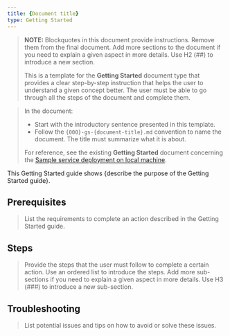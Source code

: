 ```yaml
---
title: {Document title}
type: Getting Started
---
```


>**NOTE:** Blockquotes in this document provide instructions. Remove them from the final document. Add more sections to the document if you need to explain a given aspect in more details. Use H2 (##) to introduce a new section.
>
>This is a template for the **Getting Started** document type that provides a clear step-by-step instruction that helps the user to understand a given concept better. The user must be able to go through all the steps of the document and complete them.

>  In the document:
> * Start with the introductory sentence presented in this template.
> * Follow the `{000}-gs-{document-title}.md` convention to name the document. The title must summarize what it is about.
>
> For reference, see the existing **Getting Started** document concerning the [Sample service deployment on local machine](https://github.com/kyma-project/kyma/blob/master/docs/kyma/docs/040-gs-sample-service-deployment-to-local.md).


This Getting Started guide shows {describe the purpose of the Getting Started guide}.

## Prerequisites

> List the requirements to complete an action described in the Getting Started guide.

## Steps

> Provide the steps that the user must follow to complete a certain action. Use an ordered list to introduce the steps. Add more sub-sections if you need to explain a given aspect in more details. Use H3 (###) to introduce a new sub-section.

## Troubleshooting

> List potential issues and tips on how to avoid or solve these issues.
